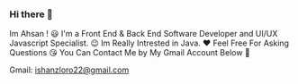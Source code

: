 ### Hi there 👋

Im Ahsan ! 😃
I'm a Front End & Back End Software Developer and UI/UX Javascript Specialist. 😉
Im Really Intrested in Java. ❤️
Feel Free For Asking Questions 😘
You Can Contact Me by My Gmail Account Below 👊

Gmail: ishanzloro22@gmail.com

